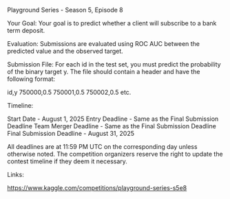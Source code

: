 Playground Series - Season 5, Episode 8

Your Goal: Your goal is to predict whether a client will subscribe to a bank term deposit.

Evaluation: Submissions are evaluated using ROC AUC between the predicted value and the observed target.

Submission File: For each id in the test set, you must predict the probability of the binary target y. The file should contain a header and have the following format:

id,y
750000,0.5
750001,0.5
750002,0.5
etc.

Timeline:

Start Date - August 1, 2025
Entry Deadline - Same as the Final Submission Deadline
Team Merger Deadline - Same as the Final Submission Deadline
Final Submission Deadline - August 31, 2025

All deadlines are at 11:59 PM UTC on the corresponding day unless otherwise noted. The competition organizers reserve the right to update the contest timeline if they deem it necessary.

Links:

https://www.kaggle.com/competitions/playground-series-s5e8
